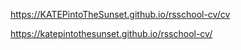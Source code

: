 https://KATEPintoTheSunset.github.io/rsschool-cv/cv

https://katepintothesunset.github.io/rsschool-cv/